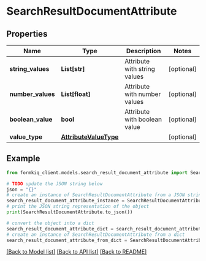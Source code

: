 # SearchResultDocumentAttribute


## Properties

Name | Type | Description | Notes
------------ | ------------- | ------------- | -------------
**string_values** | **List[str]** | Attribute with string values | [optional] 
**number_values** | **List[float]** | Attribute with number values | [optional] 
**boolean_value** | **bool** | Attribute with boolean value | [optional] 
**value_type** | [**AttributeValueType**](AttributeValueType.md) |  | [optional] 

## Example

```python
from formkiq_client.models.search_result_document_attribute import SearchResultDocumentAttribute

# TODO update the JSON string below
json = "{}"
# create an instance of SearchResultDocumentAttribute from a JSON string
search_result_document_attribute_instance = SearchResultDocumentAttribute.from_json(json)
# print the JSON string representation of the object
print(SearchResultDocumentAttribute.to_json())

# convert the object into a dict
search_result_document_attribute_dict = search_result_document_attribute_instance.to_dict()
# create an instance of SearchResultDocumentAttribute from a dict
search_result_document_attribute_from_dict = SearchResultDocumentAttribute.from_dict(search_result_document_attribute_dict)
```
[[Back to Model list]](../README.md#documentation-for-models) [[Back to API list]](../README.md#documentation-for-api-endpoints) [[Back to README]](../README.md)


